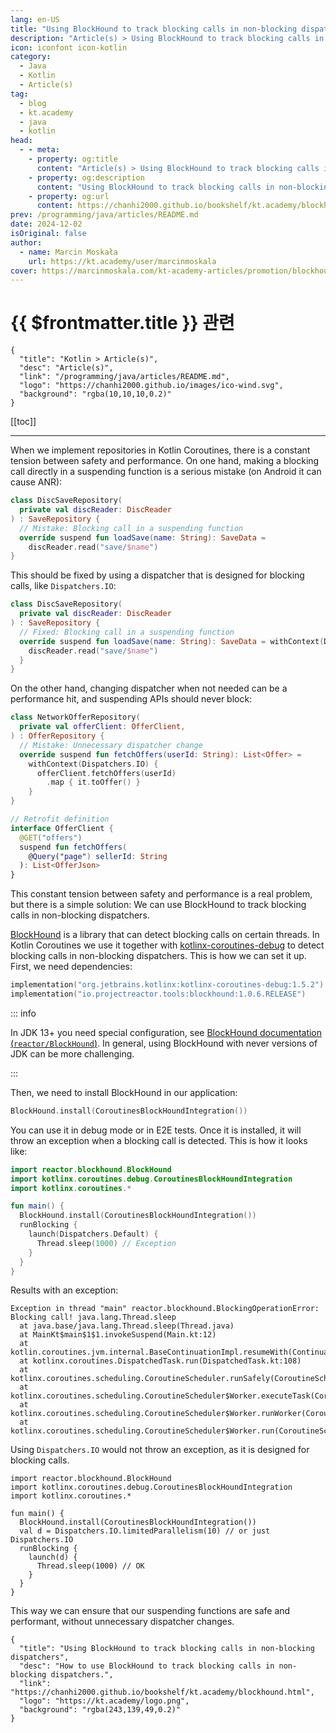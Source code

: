 ```yaml
---
lang: en-US
title: "Using BlockHound to track blocking calls in non-blocking dispatchers"
description: "Article(s) > Using BlockHound to track blocking calls in non-blocking dispatchers"
icon: iconfont icon-kotlin
category:
  - Java
  - Kotlin
  - Article(s)
tag:
  - blog
  - kt.academy
  - java
  - kotlin
head:
  - - meta:
    - property: og:title
      content: "Article(s) > Using BlockHound to track blocking calls in non-blocking dispatchers"
    - property: og:description
      content: "Using BlockHound to track blocking calls in non-blocking dispatchers"
    - property: og:url
      content: https://chanhi2000.github.io/bookshelf/kt.academy/blockhound.html
prev: /programming/java/articles/README.md
date: 2024-12-02
isOriginal: false
author: 
  - name: Marcin Moskała
    url: https://kt.academy/user/marcinmoskala
cover: https://marcinmoskala.com/kt-academy-articles/promotion/blockhound.jpg
---
```


# {{ $frontmatter.title }} 관련

```component VPCard
{
  "title": "Kotlin > Article(s)",
  "desc": "Article(s)",
  "link": "/programming/java/articles/README.md",
  "logo": "https://chanhi2000.github.io/images/ico-wind.svg",
  "background": "rgba(10,10,10,0.2)"
}
```

[[toc]]

---

<SiteInfo
  name="Using BlockHound to track blocking calls in non-blocking dispatchers"
  desc="How to use BlockHound to track blocking calls in non-blocking dispatchers."
  url="https://kt.academy/article/blockhound"
  logo="https://kt.academy/logo.png"
  preview="https://marcinmoskala.com/kt-academy-articles/promotion/blockhound.jpg"/>

When we implement repositories in Kotlin Coroutines, there is a constant tension between safety and performance. On one hand, making a blocking call directly in a suspending function is a serious mistake (on Android it can cause ANR):

```kotlin title="DiscSaveRepository.kt"
class DiscSaveRepository(
  private val discReader: DiscReader
) : SaveRepository {
  // Mistake: Blocking call in a suspending function
  override suspend fun loadSave(name: String): SaveData =
    discReader.read("save/$name")
}
```

This should be fixed by using a dispatcher that is designed for blocking calls, like `Dispatchers.IO`:

```kotlin title="DiscSaveRepository.kt"
class DiscSaveRepository(
  private val discReader: DiscReader
) : SaveRepository {
  // Fixed: Blocking call in a suspending function
  override suspend fun loadSave(name: String): SaveData = withContext(Dispatchers.IO) {
    discReader.read("save/$name")
  }
}
```

On the other hand, changing dispatcher when not needed can be a performance hit, and suspending APIs should never block:

```kotlin
class NetworkOfferRepository(
  private val offerClient: OfferClient,
) : OfferRepository {
  // Mistake: Unnecessary dispatcher change
  override suspend fun fetchOffers(userId: String): List<Offer> =
    withContext(Dispatchers.IO) {
      offerClient.fetchOffers(userId)
        .map { it.toOffer() }
    }
}

// Retrofit definition
interface OfferClient {
  @GET("offers")
  suspend fun fetchOffers(
    @Query("page") sellerId: String
  ): List<OfferJson>
}
```

This constant tension between safety and performance is a real problem, but there is a simple solution: We can use BlockHound to track blocking calls in non-blocking dispatchers.

[BlockHound](https://github.com/reactor/BlockHound) is a library that can detect blocking calls on certain threads. In Kotlin Coroutines we use it together with [kotlinx-coroutines-debug](https://kotlinlang.org/api/kotlinx.coroutines/kotlinx-coroutines-debug/) to detect blocking calls in non-blocking dispatchers. This is how we can set it up. First, we need dependencies:

```kotlin title="build.gradle.kts"
implementation("org.jetbrains.kotlinx:kotlinx-coroutines-debug:1.5.2")
implementation("io.projectreactor.tools:blockhound:1.0.6.RELEASE")
```

::: info

In JDK 13+ you need special configuration, see [BlockHound documentation (<VPIcon icon="iconfont icon-github"/>`reactor/BlockHound`)](https://github.com/reactor/BlockHound). In general, using BlockHound with never versions of JDK can be more challenging.

<SiteInfo
  name="reactor/BlockHound"
  desc="Java agent to detect blocking calls from non-blocking threads."
  url="https://github.com/reactor/BlockHound/"
  logo="https://github.githubassets.com/favicons/favicon-dark.svg"
  preview="https://opengraph.githubassets.com/fa7cce1109e4c6c756405be7dbfea131541aff0c37edbeaa9806ad1a8d4b6986/reactor/BlockHound"/>

:::

Then, we need to install BlockHound in our application:

```kotlin
BlockHound.install(CoroutinesBlockHoundIntegration())
```

You can use it in debug mode or in E2E tests. Once it is installed, it will throw an exception when a blocking call is detected. This is how it looks like:

```kotlin title="main.kt"
import reactor.blockhound.BlockHound
import kotlinx.coroutines.debug.CoroutinesBlockHoundIntegration
import kotlinx.coroutines.*

fun main() {
  BlockHound.install(CoroutinesBlockHoundIntegration())
  runBlocking { 
    launch(Dispatchers.Default) { 
      Thread.sleep(1000) // Exception
    }
  }
}
```

Results with an exception:

```plaintext{1} title="log"
Exception in thread "main" reactor.blockhound.BlockingOperationError: Blocking call! java.lang.Thread.sleep
  at java.base/java.lang.Thread.sleep(Thread.java)
  at MainKt$main$1$1.invokeSuspend(Main.kt:12)
  at kotlin.coroutines.jvm.internal.BaseContinuationImpl.resumeWith(ContinuationImpl.kt:33)
  at kotlinx.coroutines.DispatchedTask.run(DispatchedTask.kt:108)
  at kotlinx.coroutines.scheduling.CoroutineScheduler.runSafely(CoroutineScheduler.kt:584)
  at kotlinx.coroutines.scheduling.CoroutineScheduler$Worker.executeTask(CoroutineScheduler.kt:793)
  at kotlinx.coroutines.scheduling.CoroutineScheduler$Worker.runWorker(CoroutineScheduler.kt:697)
  at kotlinx.coroutines.scheduling.CoroutineScheduler$Worker.run(CoroutineScheduler.kt:684)
```

Using `Dispatchers.IO` would not throw an exception, as it is designed for blocking calls.

```kotlin{7} title="main.kt"
import reactor.blockhound.BlockHound
import kotlinx.coroutines.debug.CoroutinesBlockHoundIntegration
import kotlinx.coroutines.*

fun main() {
  BlockHound.install(CoroutinesBlockHoundIntegration())
  val d = Dispatchers.IO.limitedParallelism(10) // or just Dispatchers.IO
  runBlocking { 
    launch(d) { 
      Thread.sleep(1000) // OK
    }
  }
}
```

This way we can ensure that our suspending functions are safe and performant, without unnecessary dispatcher changes.

<!-- TODO: add ARTICLE CARD -->
```component VPCard
{
  "title": "Using BlockHound to track blocking calls in non-blocking dispatchers",
  "desc": "How to use BlockHound to track blocking calls in non-blocking dispatchers.",
  "link": "https://chanhi2000.github.io/bookshelf/kt.academy/blockhound.html",
  "logo": "https://kt.academy/logo.png",
  "background": "rgba(243,139,49,0.2)"
}
```
